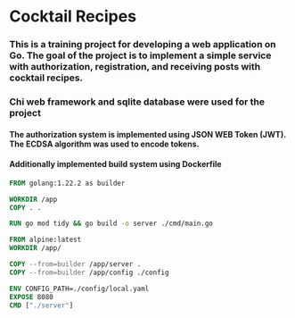 # Cocktail Recipes

### This is a training project for developing a web application on Go. The goal of the project is to implement a simple service with authorization, registration, and receiving posts with cocktail recipes.

### Chi web framework and sqlite database were used for the project

#### The authorization system is implemented using JSON WEB Token (JWT). The ECDSA algorithm was used to encode tokens.

#### Additionally implemented build system using Dockerfile

```Dockerfile
FROM golang:1.22.2 as builder

WORKDIR /app
COPY . .

RUN go mod tidy && go build -o server ./cmd/main.go

FROM alpine:latest
WORKDIR /app/

COPY --from=builder /app/server .
COPY --from=builder /app/config ./config

ENV CONFIG_PATH=./config/local.yaml
EXPOSE 8080
CMD ["./server"]
```
